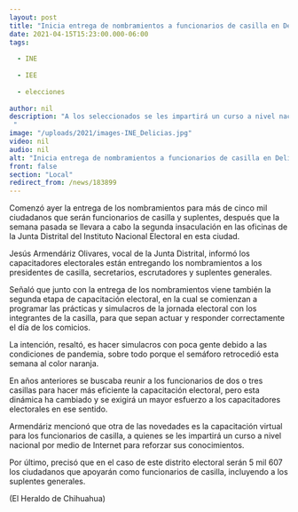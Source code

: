 ```yaml
---
layout: post
title: "Inicia entrega de nombramientos a funcionarios de casilla en Delicias"
date: 2021-04-15T15:23:00.000-06:00
tags:
  
  - INE
  
  - IEE
  
  - elecciones
  
author: nil
description: "A los seleccionados se les impartirá un curso a nivel nacional por medio de Internet para reforzar sus conocimientos "
image: "/uploads/2021/images-INE_Delicias.jpg"
video: nil
audio: nil
alt: "Inicia entrega de nombramientos a funcionarios de casilla en Delicias"
front: false
section: "Local"
redirect_from: /news/183899
---
```


Comenzó ayer la entrega de los nombramientos para más de cinco mil ciudadanos que serán funcionarios de casilla y suplentes, después que la semana pasada se llevara a cabo la segunda insaculación en las oficinas de la Junta Distrital del Instituto Nacional Electoral en esta ciudad.

Jesús Armendáriz Olivares, vocal de la Junta Distrital, informó los capacitadores electorales están entregando los nombramientos a los presidentes de casilla, secretarios, escrutadores y suplentes generales.

Señaló que junto con la entrega de los nombramientos viene también la segunda etapa de capacitación electoral, en la cual se comienzan a programar las prácticas y simulacros de la jornada electoral con los integrantes de la casilla, para que sepan actuar y responder correctamente el día de los comicios.

La intención, resaltó, es hacer simulacros con poca gente debido a las condiciones de pandemia, sobre todo porque el semáforo retrocedió esta semana al color naranja.

En años anteriores se buscaba reunir a los funcionarios de dos o tres casillas para hacer más eficiente la capacitación electoral, pero esta dinámica ha cambiado y se exigirá un mayor esfuerzo a los capacitadores electorales en ese sentido.

Armendáriz mencionó que otra de las novedades es la capacitación virtual para los funcionarios de casilla, a quienes se les impartirá un curso a nivel nacional por medio de Internet para reforzar sus conocimientos.

Por último, precisó que en el caso de este distrito electoral serán 5 mil 607 los ciudadanos que apoyarán como funcionarios de casilla, incluyendo a los suplentes generales.

(El Heraldo de Chihuahua)